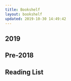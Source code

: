 ```yaml
---
title: Bookshelf
layout: bookshelf
updated: 2019-10-30 14:49:42
---
```


## 2019

<div class="shelf shelf--2019">
  <Book
    src="/images/books/nonviolent-communication.jpg"
    alt="Nonviolent Communication – Marshall Rosenberg"
    title="Nonviolent Communication"
    type="Leadership"
    size="medium"
  />

  <Book
    src="/images/books/tramp-for-the-lord.jpg"
    alt="Tramp for the Lord – Corrie ten Boom and Jamie Buckingham"
    title="Tramp for the Lord"
    type="Spiritual"
    size="medium"
  />

  <Book
    src="/images/books/five-dysfunctions-of-a-team.jpg"
    alt="The Five Dysfunctions of a Team – Patrick Lencioni"
    title="The Five Dysfunctions of a Team"
    type="Leadership"
    size="medium"
  />

  <Book
    src="/images/books/soul-care.jpg"
    alt="Soul Care – Rob Reimer"
    title="Soul Care"
    type="Spiritual"
    size="medium"
  />
</div>

## Pre-2018

<div class="shelf shelf--old">
  <Book
    src="/images/books/nonviolent-communication.jpg"
    alt="Nonviolent Communication – Marshall Rosenberg"
    title="Nonviolent Communication"
    type="Leadership"
    size="medium"
  />
</div>

## Reading List

<div class="shelf shelf--toread">
  <Book
    src="/images/books/nonviolent-communication.jpg"
    alt="Nonviolent Communication – Marshall Rosenberg"
    title="Nonviolent Communication"
    type="Leadership"
    size="medium"
  />
</div>